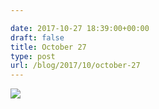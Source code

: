 ```yaml
---

date: 2017-10-27 18:39:00+00:00
draft: false
title: October 27
type: post
url: /blog/2017/10/october-27
---
```




  
![](/images/2017-10-27-201710october-27/IMG_2506.jpg)

  



